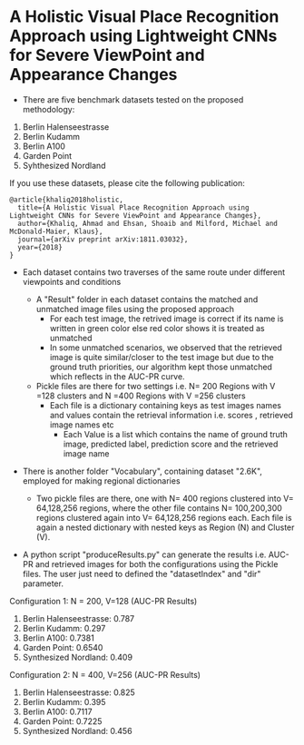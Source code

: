 # A Holistic Visual Place Recognition Approach using Lightweight CNNs for Severe ViewPoint and Appearance Changes

- There are five benchmark datasets tested on the proposed methodology:
1) Berlin Halenseestrasse
2) Berlin Kudamm
3) Berlin A100
4) Garden Point
5) Syhthesized Nordland

If you use these datasets, please cite the following publication:

```
@article{khaliq2018holistic,
  title={A Holistic Visual Place Recognition Approach using Lightweight CNNs for Severe ViewPoint and Appearance Changes},
  author={Khaliq, Ahmad and Ehsan, Shoaib and Milford, Michael and McDonald-Maier, Klaus},
  journal={arXiv preprint arXiv:1811.03032},
  year={2018}
}
```

- Each dataset contains two traverses of the same route under different viewpoints and conditions
	- A "Result" folder in each dataset contains the matched and unmatched image files using the proposed approach
		- For each test image, the retrived image is correct if its name is written in green color else red color shows it is treated as unmatched
		- In some unmatched scenarios, we observed that the retrieved image is quite similar/closer to the test image but due to the ground truth priorities, our algorithm kept those unmatched which reflects in the AUC-PR curve.
	- Pickle files are there for two settings i.e. N= 200 Regions with V =128 clusters and N =400 Regions with V =256 clusters 	
		- Each file is a dictionary containing keys as test images names and values contain the retrieval information i.e. scores , retrieved image names etc
			- Each Value is a list which contains the name of ground truth image, predicted label, prediction score and the retrieved image name

- There is another folder "Vocabulary", containing dataset "2.6K", employed for making regional dictionaries
	- Two pickle files are there, one with N= 400 regions clustered into V= 64,128,256 regions, where the other file contains N= 100,200,300 regions clustered again into V= 64,128,256 regions each. Each file is again a nested dictionary with nested keys as Region (N) and  Cluster (V). 

- A python script "produceResults.py" can generate the results i.e. AUC-PR and retrieved images for both the configurations using the Pickle files. The user just need to defined the "datasetIndex" and "dir" parameter.

Configuration 1: N = 200, V=128
 	(AUC-PR Results)
1) Berlin Halenseestrasse: 0.787
2) Berlin Kudamm: 0.297
3) Berlin A100: 0.7381
4) Garden Point: 0.6540
5) Synthesized Nordland: 0.409

Configuration 2: N = 400, V=256
	(AUC-PR Results)
1) Berlin Halenseestrasse: 0.825
2) Berlin Kudamm: 0.395
3) Berlin A100: 0.7117
4) Garden Point: 0.7225
5) Synthesized Nordland: 0.456

